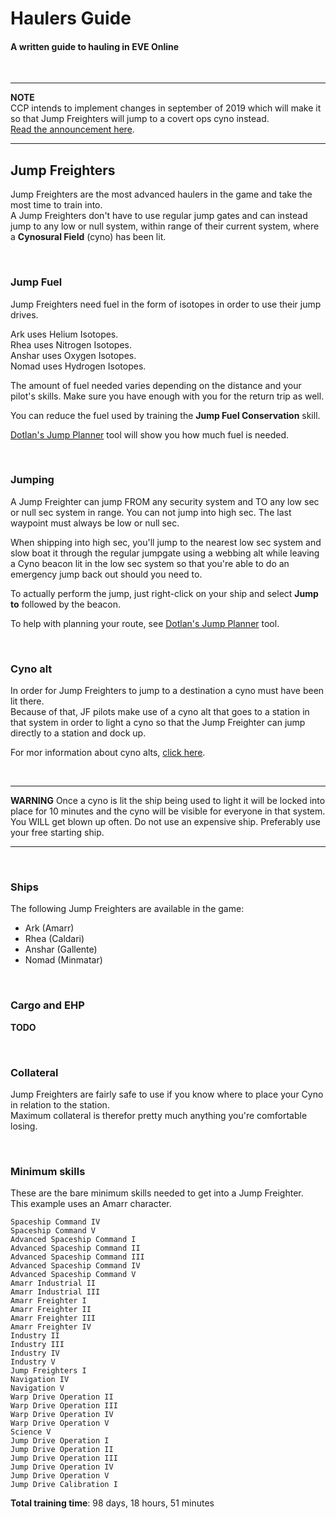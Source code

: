 # Haulers Guide #
#### A written guide to hauling in EVE Online
<br>  

---

**NOTE**  
CCP intends to implement changes in september of 2019 which will make it so that Jump Freighters will jump to a covert ops cyno instead.  
[Read the announcement here](https://forums.eveonline.com/t/chaos-era-continues-cyno-update/182197).

---

## Jump Freighters
Jump Freighters are the most advanced haulers in the game and take the most time to train into.  
A Jump Freighters don't have to use regular jump gates and can instead jump to any low or null system, within range of their current system, where a **Cynosural Field** (cyno) has been lit.

<br>

### Jump Fuel

Jump Freighters need fuel in the form of isotopes in order to use their jump drives.

Ark uses Helium Isotopes.  
Rhea uses Nitrogen Isotopes.  
Anshar uses Oxygen Isotopes.  
Nomad uses Hydrogen Isotopes.

The amount of fuel needed varies depending on the distance and your pilot's skills. Make sure you have enough with you for the return trip as well.

You can reduce the fuel used by training the **Jump Fuel Conservation** skill.

[Dotlan's Jump Planner](http://evemaps.dotlan.net/jump) tool will show you how much fuel is needed.


<br>

### Jumping
A Jump Freighter can jump FROM any security system and TO any low sec or null sec system in range.
You can not jump into high sec. The last waypoint must always be low or null sec.

When shipping into high sec, you'll jump to the nearest low sec system and slow boat it through the regular jumpgate using a webbing alt while leaving a Cyno beacon lit in the low sec system so that you're able to do an emergency jump back out should you need to.

To actually perform the jump, just right-click on your ship and select **Jump to** followed by the beacon.

To help with planning your route, see [Dotlan's Jump Planner](http://evemaps.dotlan.net/jump) tool.

<br>

### Cyno alt
In order for Jump Freighters to jump to a destination a cyno must have been lit there.  
Because of that, JF pilots make use of a cyno alt that goes to a station in that system in order to light a cyno so that the Jump Freighter can jump directly to a station and dock up.

For mor information about cyno alts, [click here](cyno-alt.md).

<br>

---

**WARNING** Once a cyno is lit the ship being used to light it will be locked into place for 10 minutes and the cyno will be visible for everyone in that system.  
You WILL get blown up often. Do not use an expensive ship. Preferably use your free starting ship.

---


<br>

### Ships

The following Jump Freighters are available in the game:

* Ark (Amarr)
* Rhea (Caldari)
* Anshar (Gallente)
* Nomad (Minmatar)

<br>

### Cargo and EHP
**TODO**

<br>

### Collateral

Jump Freighters are fairly safe to use if you know where to place your Cyno in relation to the station.  
Maximum collateral is therefor pretty much anything you're comfortable losing.

<br>

### Minimum skills

These are the bare minimum skills needed to get into a Jump Freighter.  
This example uses an Amarr character.

```
Spaceship Command IV
Spaceship Command V
Advanced Spaceship Command I
Advanced Spaceship Command II
Advanced Spaceship Command III
Advanced Spaceship Command IV
Advanced Spaceship Command V
Amarr Industrial II
Amarr Industrial III
Amarr Freighter I
Amarr Freighter II
Amarr Freighter III
Amarr Freighter IV
Industry II
Industry III
Industry IV
Industry V
Jump Freighters I
Navigation IV
Navigation V
Warp Drive Operation II
Warp Drive Operation III
Warp Drive Operation IV
Warp Drive Operation V
Science V
Jump Drive Operation I
Jump Drive Operation II
Jump Drive Operation III
Jump Drive Operation IV
Jump Drive Operation V
Jump Drive Calibration I
```

**Total training time**: 98 days, 18 hours, 51 minutes